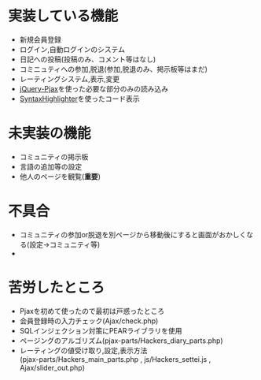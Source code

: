 # 実装している機能
* 新規会員登録
* ログイン,自動ログインのシステム
* 日記への投稿(投稿のみ、コメント等はなし)
* コミニュティへの参加,脱退(参加,脱退のみ、掲示板等はまだ)
* レーティングシステム,表示,変更
* [jQuery-Pjax](https://github.com/defunkt/jquery-pjax)を使った必要な部分のみの読み込み
* [SyntaxHighlighter](http://alexgorbatchev.com/SyntaxHighlighter/)を使ったコード表示

# 未実装の機能
* コミュニティの掲示板
* 言語の追加等の設定
* 他人のページを観覧(**重要**)

# 不具合
* コミュニティの参加or脱退を別ページから移動後にすると画面がおかしくなる(設定→コミュニティ等)
*

# 苦労したところ
* Pjaxを初めて使ったので最初は戸惑ったところ
* 会員登録時の入力チェック(Ajax/check.php)
* SQLインジェクション対策にPEARライブラリを使用
* ページングのアルゴリズム(pjax-parts/Hackers_diary_parts.php)
* レーティングの値受け取り,設定,表示方法  
(pjax-parts/Hackers_main_parts.php , js/Hackers_settei.js , Ajax/slider_out.php)